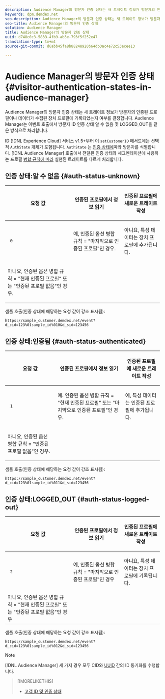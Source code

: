 ```yaml
---
description: Audience Manager의 방문자 인증 상태는 새 트레이트 정보가 방문자의 인증된 프로필이나 데이터가 수집된 장치 프로필에 기록되었는지 여부를 결정합니다. Audience Manager는 이벤트 호출에서 방문자 ID 인증 상태 알 수 없음 및 LOGGED_OUT을 같은 방식으로 처리합니다.
keywords: dpm.demdex.net
seo-description: Audience Manager의 방문자 인증 상태는 새 트레이트 정보가 방문자의 인증된 프로필이나 데이터가 수집된 장치 프로필에 기록되었는지 여부를 결정합니다. Audience Manager는 이벤트 호출에서 방문자 ID 인증 상태 알 수 없음 및 LOGGED_OUT을 같은 방식으로 처리합니다.
seo-title: Audience Manager의 방문자 인증 상태
solution: Audience Manager
title: Audience Manager의 방문자 인증 상태
uuid: d748c0c3-5833-4fb9-ab3e-793f5f252e47
translation-type: tm+mt
source-git-commit: d6abb45fa8b88248920b64db3ac4e72c53ecee13

---
```



# Audience Manager의 방문자 인증 상태{#visitor-authentication-states-in-audience-manager}

Audience Manager의 방문자 인증 상태는 새 트레이트 정보가 방문자의 인증된 프로필이나 데이터가 수집된 장치 프로필에 기록되었는지 여부를 결정합니다. Audience Manager는 이벤트 호출에서 방문자 ID 인증 상태 알 수 없음 및 LOGGED_OUT을 같은 방식으로 처리합니다.

ID [!DNL Experience Cloud] 서비스 v1.5+부터 이 `setCustomerID` 메서드에는 선택적 `AuthState` 개체가 포함됩니다. `AuthState` 는 [인증 상태에](https://marketing.adobe.com/resources/help/en_US/mcvid/mcvid-authenticated-state.html)따라 방문자를 식별합니다. [!DNL Audience Manager] 호출에서 전달된 인증 상태와 세그멘테이션에 사용하는 프로필 [병합 규칙에 따라](../features/profile-merge-rules/merge-rules-dashboard.md) 실현된 트레이트를 다르게 처리합니다.

## 인증 상태:알 수 없음 {#auth-status-unknown}

<table id="table_E1EA51533FAE4BBFB338D6F6116BC1F9"> 
 <thead> 
  <tr> 
   <th colname="col1" class="entry"> <p>요청 값 </p> </th> 
   <th colname="col2" class="entry"> <p> <b>인증된 프로필에서 정보 읽기</b> </p> </th> 
   <th colname="col3" class="entry"> <p> <b>인증된 프로필에</b> 새로운 트레이트 작성 </p> </th> 
  </tr> 
 </thead>
 <tbody> 
  <tr> 
   <td colname="col1" morerows="1"> <p> <code> 0 </code> </p> </td> 
   <td colname="col2"> <p>예, 인증된 옵션 병합 규칙 = "마지막으로 인증된 프로필"인 경우. </p> </td> 
   <td colname="col3" morerows="1"> <p>아니요, 특성 데이터는 장치 프로필에 추가됩니다. </p> </td> 
  </tr> 
  <tr> 
   <td colname="col2"> <p>아니요, 인증된 옵션 병합 규칙 = "현재 인증된 프로필" 또는 "인증된 프로필 없음"인 경우. </p> </td> 
  </tr> 
 </tbody> 
</table>

샘플 호출(인증 상태에 해당하는 요청 값이 강조 표시됨):

`https://sample_customer.demdex.net/event?d_cid=123%01sample_id%010&d_sid=123456`

## 인증 상태:인증됨 {#auth-status-authenticated}

<table id="table_956ABF96024744308F7773E1F96482B7"> 
 <thead> 
  <tr> 
   <th colname="col1" class="entry"> <p>요청 값 </p> </th> 
   <th colname="col2" class="entry"> <p> <b>인증된 프로필에서 정보 읽기</b> </p> </th> 
   <th colname="col3" class="entry"> <p> <b>인증된 프로필에</b> 새로운 트레이트 작성 </p> </th> 
  </tr> 
 </thead>
 <tbody> 
  <tr> 
   <td colname="col1" morerows="1"> <p> <code> 1 </code> </p> </td> 
   <td colname="col2"> <p>예. 인증된 옵션 병합 규칙 = "현재 인증된 프로필" 또는 "마지막으로 인증된 프로필"인 경우. </p> </td> 
   <td colname="col3" morerows="1"> <p>예, 특성 데이터는 인증된 프로필에 추가됩니다. </p> </td> 
  </tr> 
  <tr> 
   <td colname="col2"> <p>아니요, 인증된 옵션 병합 규칙 = "인증된 프로필 없음"인 경우. </p> </td> 
  </tr> 
 </tbody> 
</table>

샘플 호출(인증 상태에 해당하는 요청 값이 강조 표시됨):

`https://sample_customer.demdex.net/event?d_cid=123%01sample_id%011&d_sid=123456`

## 인증 상태:LOGGED_OUT {#auth-status-logged-out}

<table id="table_783F0CBB0431482AA49F41468FA65B19"> 
 <thead> 
  <tr> 
   <th colname="col1" class="entry"> <p>요청 값 </p> </th> 
   <th colname="col2" class="entry"> <p> <b>인증된 프로필에서 정보 읽기</b> </p> </th> 
   <th colname="col3" class="entry"> <p> <b>인증된 프로필에</b> 새로운 트레이트 작성 </p> </th> 
  </tr> 
 </thead>
 <tbody> 
  <tr> 
   <td colname="col1" morerows="1"> <p> <code> 2 </code> </p> </td> 
   <td colname="col2"> 예, 인증된 옵션 병합 규칙 = "마지막으로 인증된 프로필"인 경우 </td> 
   <td colname="col3" morerows="1"> <p>아니요, 특성 데이터는 장치 프로필에 기록됩니다. </p> </td> 
  </tr> 
  <tr> 
   <td colname="col2"> 아니요, 인증된 옵션 병합 규칙 = "현재 인증된 프로필" 또는 "인증된 프로필 없음"인 경우 </td> 
  </tr> 
 </tbody> 
</table>

샘플 호출(인증 상태에 해당하는 요청 값이 강조 표시됨):

`https://sample_customer.demdex.net/event?d_cid=123%01sample_id%012&d_sid=123456`

>[!NOTE]
>
>[!DNL Audience Manager] 세 가지 경우 모두 CID와 [UUID](../reference/ids-in-aam.md) 간의 ID 동기화를 수행합니다.

>[!MORELIKETHIS]
>
>* [고객 ID 및 인증 상태](https://marketing.adobe.com/resources/help/en_US/mcvid/mcvid-authenticated-state.html)

